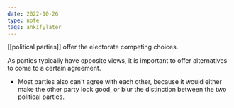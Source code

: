 ```yaml
---
date: 2022-10-26
type: note
tags: ankifylater
---
```


[[political parties]] offer the electorate competing choices.

As parties typically have opposite views, it is important to offer alternatives to come to a certain agreement.
- Most parties also can't agree with each other, because it would either make the other party look good, or blur the distinction between the two political parties.
